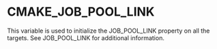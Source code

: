   

# CMAKE_JOB_POOL_LINK  
This variable is used to initialize the JOB_POOL_LINK
property on all the targets. See JOB_POOL_LINK
for additional information.  

